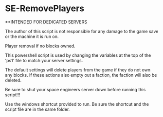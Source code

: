 SE-RemovePlayers
===============
**INTENDED FOR DEDICATED SERVERS

The author of this script is not responsible for any damage to the game save or the machine it is run on.

Player removal if no blocks owned.

This powershell script is used by changing the variables at the top of the 'ps1' file to match your server settings.

The default settings will delete players from the game if they do not own any blocks. If these actions also empty out a faction, the faction will also be deleted.

Be sure to shut your space engineers server down before running this script!!!

Use the windows shortcut provided to run. Be sure the shortcut and the script file are in the same folder.
